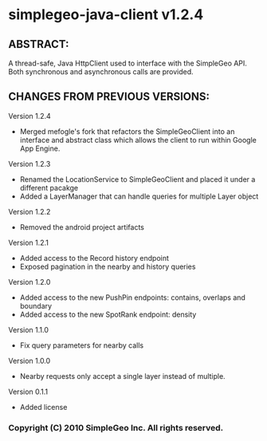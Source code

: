 simplegeo-java-client v1.2.4
================================================================================

ABSTRACT:
--------------------------------------------------------------------------------

A thread-safe, Java HttpClient used to interface with the SimpleGeo API. Both
synchronous and asynchronous calls are provided. 

CHANGES FROM PREVIOUS VERSIONS:
--------------------------------------------------------------------------------
Version 1.2.4
- Merged mefogle's fork that refactors the SimpleGeoClient into an interface and
abstract class which allows the client to run within Google App Engine.

Version 1.2.3
- Renamed the LocationService to SimpleGeoClient and placed it under
a different pacakge
- Added a LayerManager that can handle queries for multiple Layer object

Version 1.2.2
- Removed the android project artifacts

Version 1.2.1
- Added access to the Record history endpoint
- Exposed pagination in the nearby and history queries

Version 1.2.0
- Added access to the new PushPin endpoints: contains, overlaps and boundary
- Added access to the new SpotRank endpoint: density

Version 1.1.0
- Fix query parameters for nearby calls

Version 1.0.0
- Nearby requests only accept a single layer instead of multiple.

Version 0.1.1
- Added license

### Copyright (C) 2010 SimpleGeo Inc. All rights reserved.
